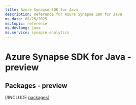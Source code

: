 ```yaml
---
title: Azure Synapse SDK for Java
description: Reference for Azure Synapse SDK for Java
ms.date: 08/25/2025
ms.topic: reference
ms.devlang: java
ms.service: synapse-analytics
---
```

# Azure Synapse SDK for Java - preview
## Packages - preview
[!INCLUDE [packages](synapse-index.md)]